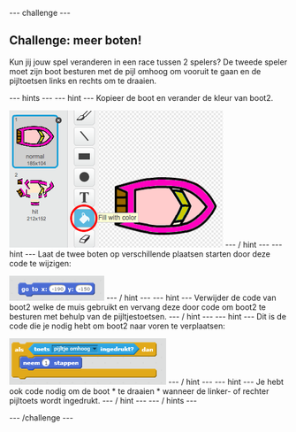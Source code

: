 \--- challenge \---

## Challenge: meer boten!

Kun jij jouw spel veranderen in een race tussen 2 spelers? De tweede speler moet zijn boot besturen met de pijl omhoog om vooruit te gaan en de pijltoetsen links en rechts om te draaien.

\--- hints \--- \--- hint \--- Kopieer de boot en verander de kleur van boot2.

![screenshot](images/boat-p2.png) \--- / hint \--- \--- hint \--- Laat de twee boten op verschillende plaatsen starten door deze code te wijzigen:

![screenshot](images/boat-p2start-blocks.png) \--- / hint \--- \--- hint \--- Verwijder de code van boot2 welke de muis gebruikt en vervang deze door code om boot2 te besturen met behulp van de pijltjestoetsen. \--- / hint \--- \--- hint \--- Dit is de code die je nodig hebt om boot2 naar voren te verplaatsen:

![screenshot](images/boat-p2forward-blocks.png) \--- / hint \--- \--- hint \--- Je hebt ook code nodig om de boot * te draaien * wanneer de linker- of rechter pijltoets wordt ingedrukt. \--- / hint \--- \--- / hints \---

\--- /challenge \---